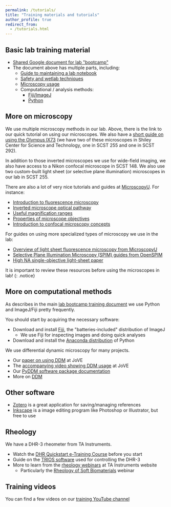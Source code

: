 ```yaml
---
permalink: /tutorials/
title: "Training materials and tutorials"
author_profile: true
redirect_from: 
  - /tutorials.html
---
```


## Basic lab training material

* [Shared Google document for lab "bootcamp"](https://docs.google.com/document/d/1haCNZab_J01oH4hBomGoWEQcc_T93lHMyB_K7xG6ueY/edit?usp=drive_link)
* The document above has multiple parts, including:
  * [Guide to maintaining a lab notebook](https://docs.google.com/document/d/1haCNZab_J01oH4hBomGoWEQcc_T93lHMyB_K7xG6ueY/edit#bookmark=id.7mlsra7bqz9c)
  * [Safety and wetlab techniques](https://docs.google.com/document/d/1haCNZab_J01oH4hBomGoWEQcc_T93lHMyB_K7xG6ueY/edit#bookmark=id.5koh0s8782vb)
  * [Microscopy usage](https://docs.google.com/document/d/1haCNZab_J01oH4hBomGoWEQcc_T93lHMyB_K7xG6ueY/edit#bookmark=id.dom419m0dx0x)
  * Computational / analysis methods:
    * [Fiji/ImageJ](https://docs.google.com/document/d/1haCNZab_J01oH4hBomGoWEQcc_T93lHMyB_K7xG6ueY/edit#bookmark=id.egt32x525jtk)
	* [Python](https://docs.google.com/document/d/1haCNZab_J01oH4hBomGoWEQcc_T93lHMyB_K7xG6ueY/edit#bookmark=id.yhh0nh6tn1f5)


## More on microscopy

We use multiple microscopy methods in our lab. Above, there is the link to our quick tutorial on using our microscopes. 
We also have a [short guide on using the Olympus IX73](https://docs.google.com/document/d/1Xycds79wexd_7W35GkwlVKRmiCgKKPw_29IXOKs-Bf8/edit?usp=sharing)
(we have two of these microscopes in Shiley Center for Science and Technology, one in SCST 255 and one in SCST 292).

In addition to those inverted microscopes we use for wide-field imaging, we also have access to a Nikon confocal microscope 
in SCST 148. We also use two custom-built light sheet (or selective plane illumination) microscopes in our lab in SCST 255. 

There are also a lot of very nice tutorials and guides at [MicroscopyU](https://www.microscopyu.com/). For instance:
* [Introduction to fluorescence microscopy](https://www.microscopyu.com/techniques/fluorescence/introduction-to-fluorescence-microscopy)
* [Inverted microscope optical pathway](https://www.microscopyu.com/tutorials/tepaths)
* [Useful magnification ranges](https://www.microscopyu.com/microscopy-basics/useful-magnification-range)
* [Properties of microscope objectives](https://www.microscopyu.com/microscopy-basics/properties-of-microscope-objectives)
* [Introduction to confocal microscopy concepts](https://www.microscopyu.com/techniques/confocal/introductory-confocal-concepts)

For guides on using more specialized types of microscopy we use in the lab:
* [Overview of light sheet fluorescence microscopy from MicroscopyU](https://www.microscopyu.com/techniques/light-sheet/light-sheet-fluorescence-microscopy)
* [Selective Plane Illumination Microscopy (SPIM) guides from OpenSPIM](https://openspim.org/)
* [High NA single-objective light-sheet paper](https://andrewgyork.github.io/high_na_single_objective_lightsheet/index.html)

It is important to review these resources before using the microscopes in lab!
{: .notice}


## More on computational methods

As describes in the main [lab bootcamp training document](https://docs.google.com/document/d/1haCNZab_J01oH4hBomGoWEQcc_T93lHMyB_K7xG6ueY/edit?usp=drive_link) 
we use Python and ImageJ/Fiji pretty frequently. 

You should start by acquiring the necessary software:
* Download and install [Fiji](https://imagej.net/software/fiji/), the "batteries-included" distribution of ImageJ
  * We use Fiji for inspecting images and doing quick analyses
* Download and install the [Anaconda distribution](https://www.anaconda.com/download) of Python

We use differential dynamic microscopy for many projects. 
* Our [paper on using DDM](https://www.jove.com/t/63931/quantifying-cytoskeleton-dynamics-using-differential-dynamic) at JoVE 
* The [accompanying video showing DDM usage](https://www.jove.com/v/63931/quantifying-cytoskeleton-dynamics-using-differential-dynamic) at JoVE 
* Our [PyDDM software package documentation](https://rmcgorty.github.io/PyDDM/build/html/index)
* More on [DDM](/ddm_tutorial/)


## Other software

* [Zotero](https://www.zotero.org/) is a great application for saving/managing references
* [Inkscape](https://inkscape.org/) is a image editing program like Photoshop or Illustrator, but free to use


## Rheology

We have a DHR-3 rheometer from TA Instruments. 

* Watch the [DHR Quickstart e-Training Course](https://www.tainstruments.com/discovery-hybrid-rheometer-quick-start-e-training-course/) before you start 
* Guide on the [TRIOS software](https://www.tainstruments.com/trios-quickstart-guide-basic-data-analysis-applications-in-rheology/) used for controlling the DHR-3
* More to learn from the [rheology webinars](https://www.tainstruments.com/support/webinars/?term=6608) at TA Instruments website
  * Particularly the [Rheology of Soft Biomaterials](https://www.tainstruments.com/rheology-of-soft-biomaterials/) webinar


## Training videos

You can find a few videos on our [training YouTube channel](https://www.youtube.com/@Robertson-AndersonLab/videos)